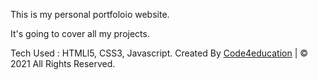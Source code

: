  This is my personal portfoloio website.

 It's going to cover all my projects.

 Tech Used : HTMLl5, CSS3, Javascript.
   <span>Created By <a href="#">Code4education</a> | © 2021 All Rights Reserved.</span>
